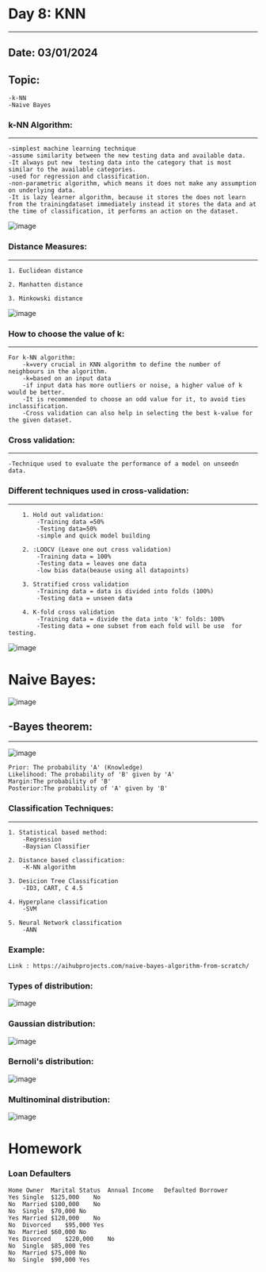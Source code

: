 # Day 8: KNN
-----------------------------------------------
## Date: 03/01/2024
## Topic:
	
	-k-NN
	-Naive Bayes

### k-NN Algorithm:
----------------
	-simplest machine learning technique
	-assume similarity between the new testing data and available data. 
	-It always put new  testing data into the category that is most similar to the available categories.
	-used for regression and classification.
	-non-parametric algorithm, which means it does not make any assumption on underlying data.
	-It is lazy learner algorithm, because it stores the does not learn from the trainingdataset immediately instead it stores the data and at the time of classification, it performs an action on the dataset.

 ![image](https://github.com/Kiranwaghmare123/PG-DBDA-Sep2023/assets/72081819/bee19d37-1abe-40fb-8a20-5b7ee10c0710)

	
### Distance Measures:
-------------------
	1. Euclidean distance
	
	2. Manhatten distance
	
	3. Minkowski distance
![image](https://github.com/Kiranwaghmare123/PG-DBDA-Sep2023/assets/72081819/e9f6452b-b9e8-4396-8c00-4e5361e32fc8)

### How to choose the value of k:
-------------------------------
	For k-NN algorithm:
		-k=very crucial in KNN algorithm to define the number of neighbours in the algorithm.
		-k=based on an input data 
		-if input data has more outliers or noise, a higher value of k would be better.
		-It is recommended to choose an odd value for it, to avoid ties inclassification.
		-Cross validation can also help in selecting the best k-value for the given dataset.
		
### Cross validation:
------------------
	-Technique used to evaluate the performance of a model on unseedn data.
	
### Different techniques used in cross-validation:
-----------------------------------------------
		1. Hold out validation:
			-Training data =50%
			-Testing data=50%
			-simple and quick model building
		
		2. :LOOCV (Leave one out cross validation)
			-Training data = 100%
			-Testing data = leaves one data
			-low bias data(beause using all datapoints)
		
		3. Stratified cross validation
			-Training data = data is divided into folds (100%)
			-Testing data = unseen data
		
		4. K-fold cross validation
			-Training data = divide the data into 'k' folds: 100%
			-Testing data = one subset from each fold will be use  for testing.

   ![image](https://github.com/Kiranwaghmare123/PG-DBDA-Sep2023/assets/72081819/ffc89e26-785a-46f7-8976-8b2835dd0aaf)

			
# Naive Bayes: 
![image](https://github.com/Kiranwaghmare123/PG-DBDA-Sep2023/assets/72081819/90468fc6-42d3-4af2-9d48-c9471425f272)

## -Bayes theorem:
---------------
![image](https://github.com/Kiranwaghmare123/PG-DBDA-Sep2023/assets/72081819/ee76f81e-9e5d-447f-95f8-4b44a026c180)

    Prior: The probability 'A' (Knowledge)
    Likelihood: The probability of 'B' given by 'A'
    Margin:The probability of 'B'
    Posterior:The probability of 'A' given by 'B'

### Classification Techniques:
-------------------------
    1. Statistical based method:
    	-Regression
    	-Baysian Classifier
    	
    2. Distance based classification:
    	-K-NN algorithm
    	
    3. Desicion Tree Classification
    	-ID3, CART, C 4.5
    
    4. Hyperplane classification
    	-SVM
    	
    5. Neural Network classification
    	-ANN

### Example:
    Link : https://aihubprojects.com/naive-bayes-algorithm-from-scratch/

### Types of distribution:
![image](https://github.com/Kiranwaghmare123/PG-DBDA-Sep2023/assets/72081819/e882703a-5fee-4c12-994a-347bd002e214)

### Gaussian distribution:
![image](https://github.com/Kiranwaghmare123/PG-DBDA-Sep2023/assets/72081819/82a6511c-dc04-4b08-a239-3333c6b8d2b6)

### Bernoli's distribution:
![image](https://github.com/Kiranwaghmare123/PG-DBDA-Sep2023/assets/72081819/d39d9f12-8d84-4c50-9da1-e29a083cf984)

### Multinominal distribution:
![image](https://github.com/Kiranwaghmare123/PG-DBDA-Sep2023/assets/72081819/6032e9c0-c2a1-411b-81c3-3d9d00297d3f)



# Homework
### Loan Defaulters
```
Home Owner	Marital Status	Annual Income	Defaulted Borrower
Yes	Single	$125,000	No
No	Married	$100,000	No
No	Single	$70,000	No
Yes	Married	$120,000	No
No	Divorced	$95,000	Yes
No	Married	$60,000	No
Yes	Divorced	$220,000	No
No	Single	$85,000	Yes
No	Married	$75,000	No
No	Single	$90,000	Yes
```

